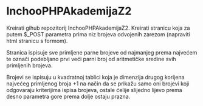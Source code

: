 # InchooPHPAkademijaZ2

Kreirati gihub repozitorij InchooPHPAkademijaZ2. Kreirati stranicu koja za putem $_POST parametra prima niz brojeva odvojenih zarezom (napraviti html stranicu s formom). 

Stranica ispisuje sve primljene parne brojeve od najmanjeg prema najvećem te označi podebljano prvi veći parni broj od aritmetičke sredine svih primljenih brojeva. 

Brojevi se ispisuju u kvadratnoj tablici koja je dimenzija drugog korijena najvećeg primljenog broja +1 na način da se prikažu samo oni brojevi koji odgovaraju kriterijima ispisa brojeva, ostale ćelije slijedno lijevo prema desno parametra gore prema dolje ostaju prazna. 
